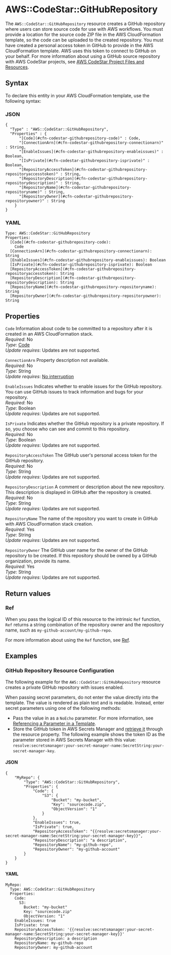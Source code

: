 # AWS::CodeStar::GitHubRepository<a name="aws-resource-codestar-githubrepository"></a>

The `AWS::CodeStar::GitHubRepository` resource creates a GitHub repository where users can store source code for use with AWS workflows\. You must provide a location for the source code ZIP file in the AWS CloudFormation template, so the code can be uploaded to the created repository\. You must have created a personal access token in GitHub to provide in the AWS CloudFormation template\. AWS uses this token to connect to GitHub on your behalf\. For more information about using a GitHub source repository with AWS CodeStar projects, see [AWS CodeStar Project Files and Resources](https://docs.aws.amazon.com/codestar/latest/userguide/templates.html#templates-whatis)\.

## Syntax<a name="aws-resource-codestar-githubrepository-syntax"></a>

To declare this entity in your AWS CloudFormation template, use the following syntax:

### JSON<a name="aws-resource-codestar-githubrepository-syntax.json"></a>

```
{
  "Type" : "AWS::CodeStar::GitHubRepository",
  "Properties" : {
      "[Code](#cfn-codestar-githubrepository-code)" : Code,
      "[ConnectionArn](#cfn-codestar-githubrepository-connectionarn)" : String,
      "[EnableIssues](#cfn-codestar-githubrepository-enableissues)" : Boolean,
      "[IsPrivate](#cfn-codestar-githubrepository-isprivate)" : Boolean,
      "[RepositoryAccessToken](#cfn-codestar-githubrepository-repositoryaccesstoken)" : String,
      "[RepositoryDescription](#cfn-codestar-githubrepository-repositorydescription)" : String,
      "[RepositoryName](#cfn-codestar-githubrepository-repositoryname)" : String,
      "[RepositoryOwner](#cfn-codestar-githubrepository-repositoryowner)" : String
    }
}
```

### YAML<a name="aws-resource-codestar-githubrepository-syntax.yaml"></a>

```
Type: AWS::CodeStar::GitHubRepository
Properties: 
  [Code](#cfn-codestar-githubrepository-code): 
    Code
  [ConnectionArn](#cfn-codestar-githubrepository-connectionarn): String
  [EnableIssues](#cfn-codestar-githubrepository-enableissues): Boolean
  [IsPrivate](#cfn-codestar-githubrepository-isprivate): Boolean
  [RepositoryAccessToken](#cfn-codestar-githubrepository-repositoryaccesstoken): String
  [RepositoryDescription](#cfn-codestar-githubrepository-repositorydescription): String
  [RepositoryName](#cfn-codestar-githubrepository-repositoryname): String
  [RepositoryOwner](#cfn-codestar-githubrepository-repositoryowner): String
```

## Properties<a name="aws-resource-codestar-githubrepository-properties"></a>

`Code`  <a name="cfn-codestar-githubrepository-code"></a>
Information about code to be committed to a repository after it is created in an AWS CloudFormation stack\.   
*Required*: No  
*Type*: [Code](aws-properties-codestar-githubrepository-code.md)  
*Update requires*: Updates are not supported\.

`ConnectionArn`  <a name="cfn-codestar-githubrepository-connectionarn"></a>
Property description not available\.  
*Required*: No  
*Type*: String  
*Update requires*: [No interruption](https://docs.aws.amazon.com/AWSCloudFormation/latest/UserGuide/using-cfn-updating-stacks-update-behaviors.html#update-no-interrupt)

`EnableIssues`  <a name="cfn-codestar-githubrepository-enableissues"></a>
Indicates whether to enable issues for the GitHub repository\. You can use GitHub issues to track information and bugs for your repository\.  
*Required*: No  
*Type*: Boolean  
*Update requires*: Updates are not supported\.

`IsPrivate`  <a name="cfn-codestar-githubrepository-isprivate"></a>
Indicates whether the GitHub repository is a private repository\. If so, you choose who can see and commit to this repository\.  
*Required*: No  
*Type*: Boolean  
*Update requires*: Updates are not supported\.

`RepositoryAccessToken`  <a name="cfn-codestar-githubrepository-repositoryaccesstoken"></a>
The GitHub user's personal access token for the GitHub repository\.  
*Required*: No  
*Type*: String  
*Update requires*: Updates are not supported\.

`RepositoryDescription`  <a name="cfn-codestar-githubrepository-repositorydescription"></a>
A comment or description about the new repository\. This description is displayed in GitHub after the repository is created\.  
*Required*: No  
*Type*: String  
*Update requires*: Updates are not supported\.

`RepositoryName`  <a name="cfn-codestar-githubrepository-repositoryname"></a>
The name of the repository you want to create in GitHub with AWS CloudFormation stack creation\.  
*Required*: Yes  
*Type*: String  
*Update requires*: Updates are not supported\.

`RepositoryOwner`  <a name="cfn-codestar-githubrepository-repositoryowner"></a>
The GitHub user name for the owner of the GitHub repository to be created\. If this repository should be owned by a GitHub organization, provide its name\.  
*Required*: Yes  
*Type*: String  
*Update requires*: Updates are not supported\.

## Return values<a name="aws-resource-codestar-githubrepository-return-values"></a>

### Ref<a name="aws-resource-codestar-githubrepository-return-values-ref"></a>

 When you pass the logical ID of this resource to the intrinsic `Ref` function, `Ref` returns a string combination of the repository owner and the repository name, such as `my-github-account/my-github-repo`\.

For more information about using the `Ref` function, see [Ref](https://docs.aws.amazon.com/AWSCloudFormation/latest/UserGuide/intrinsic-function-reference-ref.html)\.

## Examples<a name="aws-resource-codestar-githubrepository--examples"></a>



### GitHub Repository Resource Configuration<a name="aws-resource-codestar-githubrepository--examples--GitHub_Repository_Resource_Configuration"></a>

The following example for the `AWS::CodeStar::GitHubRepository` resource creates a private GitHub repository with issues enabled\.

When passing secret parameters, do not enter the value directly into the template\. The value is rendered as plain text and is readable\. Instead, enter secret parameters using one of the following methods:
+ Pass the value in as a `NoEcho` parameter\. For more information, see [Referencing a Parameter in a Template](https://docs.aws.amazon.com/AWSCloudFormation/latest/UserGuide/parameters-section-structure.html#parameters-section-structure-referencing)\.
+ Store the GitHub token in AWS Secrets Manager and [retrieve it](https://docs.aws.amazon.com/AWSCloudFormation/latest/UserGuide/dynamic-references.html#dynamic-references-secretsmanager) through the resource property\. The following example shows the token ID as the parameter stored in AWS Secrets Manager with this value: `resolve:secretsmanager:your-secret-manager-name:SecretString:your-secret-manager-key`\.

#### JSON<a name="aws-resource-codestar-githubrepository--examples--GitHub_Repository_Resource_Configuration--json"></a>

```
{
    "MyRepo": {
        "Type": "AWS::CodeStar::GitHubRepository",
        "Properties": {
            "Code": {
                "S3": {
                    "Bucket": "my-bucket",
                    "Key": "sourcecode.zip",
                    "ObjectVersion": "1"
                }
            },
            "EnableIssues": true,
            "IsPrivate": true,
            "RepositoryAccessToken": "{{resolve:secretsmanager:your-secret-manager-name:SecretString:your-secret-manager-key}}",
            "RepositoryDescription": "a description",
            "RepositoryName": "my-github-repo",
            "RepositoryOwner": "my-github-account"
        }
    }
}
```

#### YAML<a name="aws-resource-codestar-githubrepository--examples--GitHub_Repository_Resource_Configuration--yaml"></a>

```
MyRepo:
  Type: AWS::CodeStar::GitHubRepository
  Properties:
    Code:
      S3:
        Bucket: "my-bucket" 
        Key: "sourcecode.zip" 
        ObjectVersion: "1"
    EnableIssues: true
    IsPrivate: true
    RepositoryAccessToken: '{{resolve:secretsmanager:your-secret-manager-name:SecretString:your-secret-manager-key}}'
    RepositoryDescription: a description
    RepositoryName: my-github-repo
    RepositoryOwner: my-github-account
```